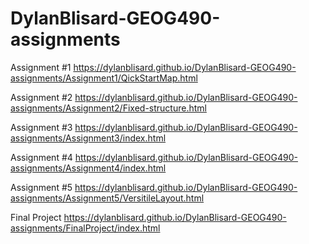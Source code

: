 # DylanBlisard-GEOG490-assignments

Assignment #1
https://dylanblisard.github.io/DylanBlisard-GEOG490-assignments/Assignment1/QickStartMap.html

Assignment #2
https://dylanblisard.github.io/DylanBlisard-GEOG490-assignments/Assignment2/Fixed-structure.html

Assignment #3
https://dylanblisard.github.io/DylanBlisard-GEOG490-assignments/Assignment3/index.html

Assignment #4
https://dylanblisard.github.io/DylanBlisard-GEOG490-assignments/Assignment4/index.html

Assignment #5
https://dylanblisard.github.io/DylanBlisard-GEOG490-assignments/Assignment5/VersitileLayout.html

Final Project
https://dylanblisard.github.io/DylanBlisard-GEOG490-assignments/FinalProject/index.html
